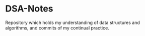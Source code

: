 # DSA-Notes
Repository which holds my understanding of data structures and algorithms, and commits of my continual practice.
